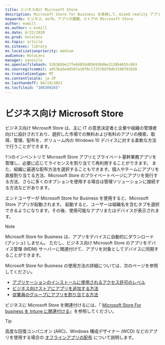 ```yaml
---
title: ビジネス向け Microsoft Store
description: Microsoft Store for Business を使用して、mixed reality アプリケーションをビジネスに発行する方法について説明します。
keywords: ビジネス、msfb、アプリの展開、ストアの Microsoft Store
author: evmill
ms.author: v-evmill
ms.date: 6/22/2020
ms.prod: hololens
ms.topic: article
ms.sitesec: library
ms.localizationpriority: medium
audience: HoloLens
manager: yannisle
ms.openlocfilehash: 52036b9e17fe6685bd05693b06e3120b4655c863
ms.sourcegitcommit: ad53ba5edd567a18f0c172578d78db3190701650
ms.translationtype: MT
ms.contentlocale: ja-JP
ms.lasthandoff: 04/19/2021
ms.locfileid: "108309265"
---
```

# <a name="microsoft-store-for-business"></a>ビジネス向け Microsoft Store

ビジネス向け Microsoft Store は、主に IT の意思決定者と企業や組織の管理者向けに設計されており、選択した市場での無料および有料のアプリの検索、取得、管理、配布を、ボリューム内の Windows 10 デバイスに対する柔軟な方法で行うことができます。 

1つのインベントリで Microsoft Store アプリとプライベート基幹業務アプリを管理し、必要に応じてライセンスを割り当てて再利用することができます。 また、組織に最適な配布方法を選択することもできます。個人やチームにアプリを直接割り当てる方法、Microsoft Store のプライベートページにアプリを発行する方法、さらに多くのオプションを使用する場合は管理ソリューションに接続する方法などがあります。

エンドユーザーが Microsoft Store for Business を使用すると、Microsoft Store アプリが起動されます。 起動すると、ユーザーは組織名を含むタブを選択できるようになります。その後、使用可能なアプリまたはデバイスが表示されます。

> [!Note] 
> Microsoft Store for Business は、アプリをデバイスに自動的にダウンロード (プッシュ) しません。 ただし、ビジネス向け Microsoft Store のアプリをデバイス管理 (MDM) サーバーに関連付けて、アプリを対象としてデバイスに同期することができます。

Microsoft Store for Business の使用方法の詳細については、次のページを参照してください。
* [アプリケーションのインストールに使用されるアクセス許可のレベル](https://docs.microsoft.com/mem/intune/configuration/device-restrictions-windows-holographic#app-store)
* [ビジネス向けストアにアプリを追加する方法](https://docs.microsoft.com/mem/intune/apps/store-apps-windows)
* [従業員のグループにアプリを割り当てる方法](https://docs.microsoft.com/mem/intune/apps/windows-store-for-business)

ビジネスに Microsoft Store を関連付けるには、「 [Microsoft Store For business を Intune に関連付ける](https://docs.microsoft.com/mem/intune/apps/windows-store-for-business#associate-your-microsoft-store-for-business-account-with-intune)」を参照してください。

> [!Tip] 
> 高度な回復コンパニオン (ARC)、Windows 構成デザイナー (WCD) などのアプリを使用する場合の [オフラインアプリの配布](https://docs.microsoft.com/microsoft-store/distribute-offline-apps) について説明します。

